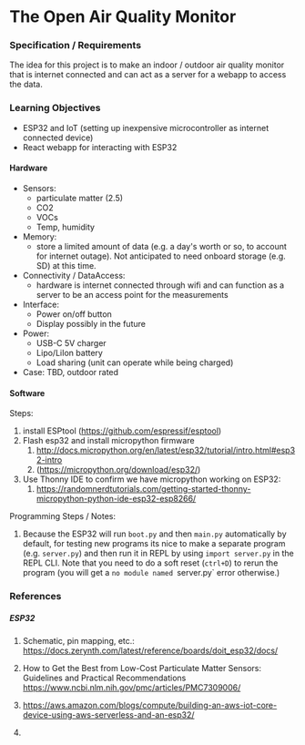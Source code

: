 # The Open Air Quality Monitor


### Specification / Requirements
The idea for this project is to make an indoor / outdoor air quality monitor that is internet connected and can act as a server for a webapp to access the data.

### Learning Objectives
- ESP32 and IoT (setting up inexpensive microcontroller as internet connected device)
- React webapp for interacting with ESP32

#### Hardware
- Sensors:
  - particulate matter (2.5)
  - CO2
  - VOCs
  - Temp, humidity
- Memory:
  - store a limited amount of data (e.g. a day's worth or so, to account for internet outage).  Not anticipated to need onboard storage (e.g. SD) at this time.
- Connectivity / DataAccess:
  - hardware is internet connected through wifi and can function as a server to be an access point for the measurements
- Interface:
  - Power on/off button
  - Display possibly in the future
- Power:
  - USB-C 5V charger
  - Lipo/LiIon battery
  - Load sharing (unit can operate while being charged)
- Case: TBD, outdoor rated

#### Software




Steps: 
1. install ESPtool (https://github.com/espressif/esptool)
2. Flash esp32 and install micropython firmware 
   1. http://docs.micropython.org/en/latest/esp32/tutorial/intro.html#esp32-intro
   2. (https://micropython.org/download/esp32/)
3. Use Thonny IDE to confirm we have micropython working on ESP32:
   1. https://randomnerdtutorials.com/getting-started-thonny-micropython-python-ide-esp32-esp8266/


Programming Steps / Notes:
1. Because the ESP32 will run `boot.py` and then `main.py` automatically by default, for testing new programs its nice to make a separate program (e.g. `server.py`) and then run it in REPL by using `import server.py` in the REPL CLI.  Note that you need to do a soft reset (`ctrl+D`) to rerun the program (you will get a `no module named `server.py` error otherwise.)


### References


##### ESP32
1. Schematic, pin mapping, etc.: https://docs.zerynth.com/latest/reference/boards/doit_esp32/docs/

1. How to Get the Best from Low-Cost Particulate Matter Sensors: Guidelines and Practical Recommendations https://www.ncbi.nlm.nih.gov/pmc/articles/PMC7309006/
2. https://aws.amazon.com/blogs/compute/building-an-aws-iot-core-device-using-aws-serverless-and-an-esp32/
3. 
